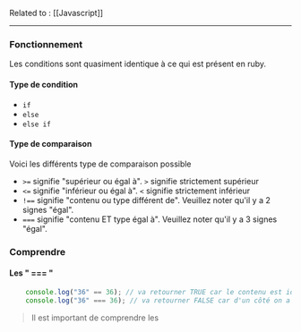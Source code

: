 Related to : [[Javascript]]

---

### Fonctionnement

Les conditions sont quasiment identique à ce qui est présent en ruby.

#### Type de condition

- `if` 
- `else`
- `else if`

#### Type de comparaison

Voici les différents type de comparaison possible

-   `>=` signifie "supérieur ou égal à". `>` signifie strictement supérieur
-   `<=` signifie "inférieur ou égal à". `<` signifie strictement inférieur
-   `!==` signifie "contenu ou type différent de". Veuillez noter qu'il y a 2 signes "égal".
-   `===` signifie "contenu ET type égal à". Veuillez noter qu'il y a 3 signes "égal".

### Comprendre

#### Les " === "

```js
    console.log("36" == 36); // va retourner TRUE car le contenu est identique
    console.log("36" === 36); // va retourner FALSE car d'un côté on a un string et de l'autre un number
```
> Il est important de comprendre les 